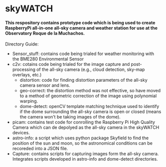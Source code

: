 # skyWATCH
#### This respository contains prototype code which is being used to create RaspberryPi all-in-one all-sky camera and weather station for use at the Observatory Roque de la Muchachos. 

Directory Guide:
- Sensor_stuff: contains code being trialed for weather monitoring with the BME280 Environmental Sensor
- c2v: cotains code being trialed for the image capture and post-processing of the all-sky camera (e.g., cloud detection, sky-map overlays, etc.)
  - distortion: code for finding distortion parameters of the all-sky camera sensor and lens.
  - geo-correct: the distortion method was not effective, so have moved to a method of geometric correction of the image using polynomial warping.
  - dome-detect: openCV template matching technique used to identify if the dome surrounding the all-sky camera is open or closed (means the camera won't be taking images of the dome).
- picam: contains test code for conrolling the Raspberry Pi High Quality Camera which can de depolyed as the all-sky camera in the skyWATCH devices.
- astro-info: a script which uses python package Skyfield to find the position of the sun and moon, so the astronomical conditions can be recoreded into a JSON file.
- Capture: contains scripts for capturing images form the all-sky camera. Integrates scripts developed in astro-info and dome-detect directories.

